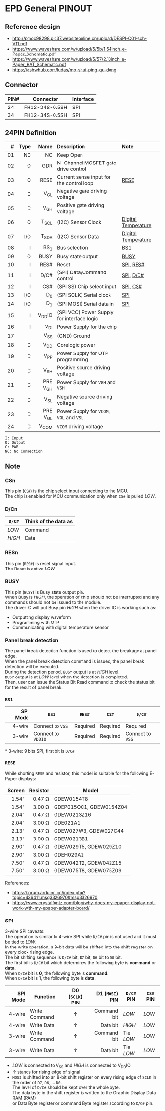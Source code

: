 # EPD General PINOUT

## Reference design

- <http://pmoc98298.pic37.websiteonline.cn/upload/DESPI-C01-sch-V11.pdf>
- <https://www.waveshare.com/w/upload/5/5b/1.54inch_e-Paper_Schematic.pdf>
- <https://www.waveshare.com/w/upload/5/57/2.13inch_e-Paper_HAT_Schematic.pdf>
- <https://oshwhub.com/ludas/mo-shui-ping-qu-dong>

## Connector

| PIN# | Connector      | Interface |
| ---- | -------------- | --------- |
| 24   | FH12-24S-0.5SH | SPI       |
| 34   | FH12-34S-0.5SH | SPI       |

## 24PIN Definition

|   # | Type |               Name | Description                                | Note                       |
| --: | ---: | -----------------: | :----------------------------------------- | :------------------------- |
|  01 |   NC |                 NC | Keep Open                                  |                            |
|  02 |    O |                GDR | N-Channel MOSFET gate drive control        |                            |
|  03 |    O |               RESE | Current sense input for the control loop   | [RESE](#rese)              |
|  04 |    C |     V<sub>GL</sub> | Negative gate driving voltage              |                            |
|  05 |    C |     V<sub>GH</sub> | Positive gate driving voltage              |                            |
|  06 |    O |    T<sub>SCL</sub> | (I2C) Sensor Clock                         | [Digital Temperature][dt]  |
|  07 |  I/O |    T<sub>SDA</sub> | (I2C) Sensor Data                          | [Digital Temperature][dt]  |
|  08 |    I |     BS<sub>1</sub> | Bus selection                              | [BS1](#bs1)                |
|  09 |    O |               BUSY | Busy state output                          | [BUSY](#busy)              |
|  10 |    I |               RES# | Reset                                      | [SPI](#spi), [RES#](#resn) |
|  11 |    I |               D/C# | (SPI) Data/Command control                 | [SPI](#spi), [D/C#](#dcn)  |
|  12 |    I |                CS# | (SPI SS) Chip select input                 | [SPI](#spi), [CS#](#csn)   |
|  13 |  I/O |      D<sub>0</sub> | (SPI SCLK) Serial clock                    | [SPI](#spi)                |
|  14 |  I/O |      D<sub>1</sub> | (SPI MOSI) Serial data in                  | [SPI](#spi)                |
|  15 |    I |   V<sub>DD</sub>IO | (SPI VCC) Power Supply for interface logic |                            |
|  16 |    I |     V<sub>DI</sub> | Power Supply for the chip                  |                            |
|  17 |      |     V<sub>SS</sub> | (GND) Ground                               |                            |
|  18 |    C |     V<sub>DD</sub> | Corelogic power                            |                            |
|  19 |    C |     V<sub>PP</sub> | Power Supply for OTP programming           |                            |
|  20 |    C |     V<sub>SH</sub> | Positive source driving voltage            |                            |
|  21 |    C | PRE V<sub>GH</sub> | Power Supply for `VGH` and `VSH`           |                            |
|  22 |    C |     V<sub>SL</sub> | Negative source driving voltage            |                            |
|  23 |    C | PRE V<sub>GL</sub> | Power Supply for `VCOM`, `VGL` and `VSL`   |                            |
|  24 |    C |    V<sub>COM</sub> | `VCOM` driving voltage                     |                            |

```plain
I: Input
O: Output
C: PWR
NC: No Connection
```

[dt]: temperature-sensor.md

## Note

### CSn

This pin (`CS#`) is the chip select input connecting to the MCU.
<br>The chip is enabled for MCU communication only when `CS#` is pulled _LOW_.

### D/Cn

| `D/C#` | Think of the data as |
| ------ | -------------------- |
| _LOW_  | Command              |
| _HIGH_ | Data                 |

### RESn

This pin (`RES#`) is reset signal input.
<br>The Reset is active _LOW_.

### BUSY

This pin (`BUSY`) is Busy state output pin.
<br>When Busy is _HIGH_, the operation of chip should not be interrupted and any commands should not be issued to the module.
<br>The driver IC will put Busy pin _HIGH_ when the driver IC is working such as:

- Outputting display waveform
- Programming with OTP
- Communicating with digital temperature sensor

### Panel break detection

The panel break detection function is used to detect the breakage at panel edge.
<br>When the panel break detection command is issued, the panel break detection will be executed.
<br>During the detection period, `BUSY` output is at _HIGH_ level.
<br>`BUSY` output is at _LOW_ level when the detection is completed.
<br>Then, user can issue the Status Bit Read command to check the status bit for the result of panel break.

### `BS1`

| SPI Mode | `BS1`              | `RES#`   | `CS#`    | `D/C#`           |
| -------: | ------------------ | -------- | -------- | ---------------- |
|   4-wire | Connect to `VSS`   | Required | Required | Required         |
|   3-wire | Connect to `VDDIO` | Required | Required | Connect to `VSS` |

\* 3-wire: 9 bits SPI, first bit is `D/C#`

### `RESE`

While shorting `RESE` and resistor, this model is suitable for the following E-Paper displays:

| Screen |     Resistor | Model                   |
| -----: | -----------: | ----------------------- |
|  1.54" | 0.47 &Omega; | GDEW0154T8              |
|  1.54" | 3.00 &Omega; | GDEP015OC1, GDEW0154Z04 |
|  2.04" | 0.47 &Omega; | GDEW0213Z16             |
|  2.04" | 3.00 &Omega; | GDE021A1                |
|  2.13" | 0.47 &Omega; | GDEW027W3, GDEW027C44   |
|  2.13" | 3.00 &Omega; | GDEW0213B1              |
|  2.90" | 0.47 &Omega; | GDEW029T5, GDEW029Z10   |
|  2.90" | 3.00 &Omega; | GDEH029A1               |
|  7.50" | 0.47 &Omega; | GDEW042T2, GDEW042Z15   |
|  7.50" | 3.00 &Omega; | GDEW075T8, GDEW075Z09   |

References:

- <https://forum.arduino.cc/index.php?topic=436411.msg3326970#msg3326970>
- <https://www.crystalfontz.com/blog/why-does-my-epaper-display-not-work-with-my-epaper-adapter-board/>

### SPI

3-wire SPI caveats:
<br>The operation is similar to 4-wire SPI while `D/C#` pin is not used and it must be tied to _LOW_.
<br>In the write operation, a 9-bit data will be shifted into the shift register on every clock rising edge.
<br>The bit shifting sequence is `D/C#` bit, `D7` bit, `D6` bit to `D0` bit.
<br>The first bit is `D/C#` bit which determines the following byte is **command** or **data**.
<br>When `D/C#` bit is **0**, the following byte is **command**.
<br>When `D/C#` bit is **1**, the following byte is **data**.

| SPI Mode | Function      | D0 (`SCLK`) PIN | D1 (`MOSI`) PIN | `D/C#` PIN | `CS#` PIN |
| -------: | ------------- | :-------------: | --------------: | ---------- | --------- |
|   4-wire | Write Command |     &#8593;     |     Command bit | _LOW_      | _LOW_     |
|   4-wire | Write Data    |     &#8593;     |        Data bit | _HIGH_     | _LOW_     |
|   3-wire | Write Command |     &#8593;     |     Command bit | Tie _LOW_  | _LOW_     |
|   3-wire | Write Data    |     &#8593;     |        Data bit | Tie _LOW_  | _LOW_     |

- _LOW_ is connected to V<sub>SS</sub> and _HIGH_ is connected to V<sub>DD</sub>IO
- &#8593; stands for rising edge of signal
- `MOSI` is shifted into an 8-bit shift register on every rising edge of `SCLK` in the order of `D7`, `D6`, ... `D0`.
  <br>The level of `D/C#` should be kept over the whole byte.
  <br>The data byte in the shift register is written to the Graphic Display Data RAM (RAM)
  <br>or Data Byte register or command Byte register according to `D/C#` pin.
